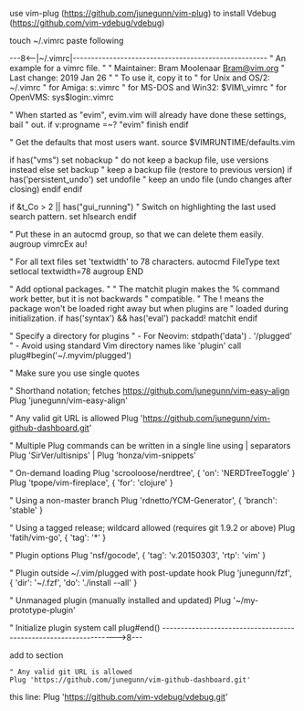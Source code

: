 

use vim-plug (https://github.com/junegunn/vim-plug)
to install Vdebug (https://github.com/vim-vdebug/vdebug)


touch ~/.vimrc
paste following

---8<--|~/.vimrc|-----------------------------------------------------
" An example for a vimrc file.
"
" Maintainer:	Bram Moolenaar <Bram@vim.org>
" Last change:	2019 Jan 26
"
" To use it, copy it to
"     for Unix and OS/2:  ~/.vimrc
"	      for Amiga:  s:.vimrc
"  for MS-DOS and Win32:  $VIM\_vimrc
"	    for OpenVMS:  sys$login:.vimrc

" When started as "evim", evim.vim will already have done these settings, bail
" out.
if v:progname =~? "evim"
  finish
endif

" Get the defaults that most users want.
source $VIMRUNTIME/defaults.vim

if has("vms")
  set nobackup		" do not keep a backup file, use versions instead
else
  set backup		" keep a backup file (restore to previous version)
  if has('persistent_undo')
    set undofile	" keep an undo file (undo changes after closing)
  endif
endif

if &t_Co > 2 || has("gui_running")
  " Switch on highlighting the last used search pattern.
  set hlsearch
endif

" Put these in an autocmd group, so that we can delete them easily.
augroup vimrcEx
  au!

  " For all text files set 'textwidth' to 78 characters.
  autocmd FileType text setlocal textwidth=78
augroup END

" Add optional packages.
"
" The matchit plugin makes the % command work better, but it is not backwards
" compatible.
" The ! means the package won't be loaded right away but when plugins are
" loaded during initialization.
if has('syntax') && has('eval')
  packadd! matchit
endif

" Specify a directory for plugins
" - For Neovim: stdpath('data') . '/plugged'
" - Avoid using standard Vim directory names like 'plugin'
call plug#begin('~/.myvim/plugged')

" Make sure you use single quotes

" Shorthand notation; fetches https://github.com/junegunn/vim-easy-align
Plug 'junegunn/vim-easy-align'

" Any valid git URL is allowed
Plug 'https://github.com/junegunn/vim-github-dashboard.git'

" Multiple Plug commands can be written in a single line using | separators
Plug 'SirVer/ultisnips' | Plug 'honza/vim-snippets'

" On-demand loading
Plug 'scrooloose/nerdtree', { 'on':  'NERDTreeToggle' }
Plug 'tpope/vim-fireplace', { 'for': 'clojure' }

" Using a non-master branch
Plug 'rdnetto/YCM-Generator', { 'branch': 'stable' }

" Using a tagged release; wildcard allowed (requires git 1.9.2 or above)
Plug 'fatih/vim-go', { 'tag': '*' }

" Plugin options
Plug 'nsf/gocode', { 'tag': 'v.20150303', 'rtp': 'vim' }

" Plugin outside ~/.vim/plugged with post-update hook
Plug 'junegunn/fzf', { 'dir': '~/.fzf', 'do': './install --all' }

" Unmanaged plugin (manually installed and updated)
Plug '~/my-prototype-plugin'

" Initialize plugin system
call plug#end()
----------------------------------------------------------------->8---

add to section
```
" Any valid git URL is allowed
Plug 'https://github.com/junegunn/vim-github-dashboard.git'
```

this line:
Plug 'https://github.com/vim-vdebug/vdebug.git'

